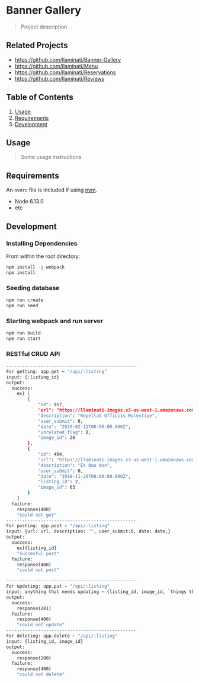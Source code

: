 # Banner Gallery

> Project description

## Related Projects

  - https://github.com/llaminati/Banner-Gallery
  - https://github.com/llaminati/Menu
  - https://github.com/llaminati/Reservations
  - https://github.com/llaminati/Reviews

## Table of Contents

1. [Usage](#Usage)
1. [Requirements](#requirements)
1. [Development](#development)

## Usage

> Some usage instructions

## Requirements

An `nvmrc` file is included if using [nvm](https://github.com/creationix/nvm).

- Node 6.13.0
- etc

## Development

### Installing Dependencies

From within the root directory:

```sh
npm install -g webpack
npm install
```

### Seeding database

```sh
npm run create
npm run seed
```

### Starting webpack and run server

```sh
npm run build
npm run start
```

### RESTful CRUD API
```sh
-------------------------------------------------
For getting: app.get ~ "/api/:listing"
input: {:listing_id}
output:
  success:
    ex) [
        {
            "id": 917,
            "url": "https://llaminati-images.s3-us-west-1.amazonaws.com/26.jpg",
            "description": "Repellat Officiis Molestiae",
            "user_submit": 0,
            "date": "2019-02-11T08:00:00.000Z",
            "unrelated_flag": 0,
            "image_id": 26
        },
        {
            "id": 404,
            "url": "https://llaminati-images.s3-us-west-1.amazonaws.com/63.jpg",
            "description": "Et Quo Non",
            "user_submit": 0,
            "date": "2018-11-20T08:00:00.000Z",
            "listing_id": 2,
            "image_id": 63
        }
    ]
  failure:
    response(400)
    "could not get"
-------------------------------------------------
For posting: app.post ~ "/api/:listing"
input: {url: url, description: "", user_submit:0, date: date,}
output:
  success:
    ex){listing_id}
    "succesful post"
  failure:
    response(400)
    "could not post"

-------------------------------------------------
For updating: app.put ~ "/api/:listing"
input: anything that needs updating ~ {listing_id, image_id, `things that need updating`}
output:
  success:
    response(201)
  failure:
    response(400)
    "could not update"
-------------------------------------------------
For deleting: app.delete ~ "/api/:listing"
input: {listing_id, image_id}
output:
  success:
    response(200)
  failure:
    response(400)
    "could not delete"
```